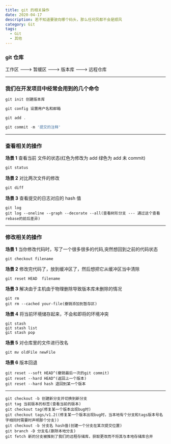 ```yaml
---
title: git 的相关操作
date: 2020-04-17
description: 若不知道要驶向哪个码头，那么任何风都不会是顺风
category: Git
tags:
  - Git
  - 其他
---
```


### git 仓库

工作区 ---> 暂缓区 ---> 版本库 ---> 远程仓库

---

### 我们在开发项目中经常会用到的几个命令

```javascript
git init 创建版本库

git config 设置用户名和邮箱

git add .

git commit -m '提交的注释'
```

---

### 查看相关的操作

**场景 1** 查看当前 文件的状态(红色为修改为 add 绿色为 add 未 commit)

```javascript
git status
```

**场景 2** 对比两次文件的修改

```javascript
git diff
```

**场景 3** 查看提交的日志对应的 hash 值

```
git log
git log --oneline --graph --decorate --all(查看树形分支 --- 通过这个查看rebase的前后差异)
```

---

### 修改相关的操作

**场景 1** 当你修改代码时，写了一个很多很多的代码,突然想回到之前的代码状态

```
git checkout filename
```

**场景 2** 修改完代码了，放到缓冲区了，然后想把它从缓冲区当中清除

```
git reset HEAD  filename
```

**场景 3** 解决由于主机由于物理删除导致版本库未删除的情况

```
git rm
git rm --cached your-file(撤销添加到暂存区)
```

**场景 4** 将当前环境储存起来，不会和即将的环境冲突

```
git stash
git stash list
git stash pop
```

**场景 5** 对仓库里的文件进行改名

```
git mv oldFile newFile
```

**场景 6** 版本回退

```
git reset --soft HEAD^(撤销最后一次的git commit)
git reset --hard HEAD^(返回上一个版本)
git reset --hard hash 退回到某一个版本
```

---

```
git checkout -b 创建新分支并切换到新分支
git tag 当前版本的标签(查看当前的版本)
git checkout tag(修复某一个版本出现bug时)
git checkout tags/v1.2((修复某一个版本出现bug时，当本地有个分支和tags版本号名字相同时需要时声明那个分支))
git checkout -b 分支名 hash值(创建一个分支在某次提交位置)
git branch -D 分支名(删除本地分支)
git fetch 新的分支被推到了我们的远程存储库，获取更改而不将其与本地存储库合并
```
